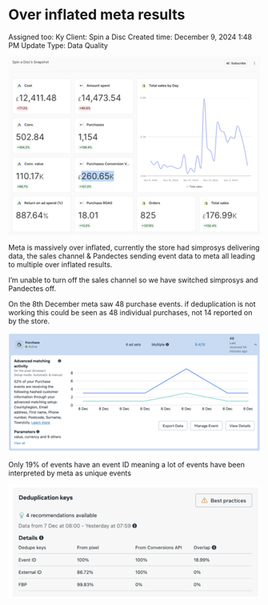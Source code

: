 # Over inflated meta results

Assigned too: Ky 
Client: Spin a Disc
Created time: December 9, 2024 1:48 PM
Update Type: Data Quality

![Screenshot 2024-12-09 at 13.43.40.png](Over%20inflated%20meta%20results%201577dee22b1780e3b0d3ea2971e602c5/Screenshot_2024-12-09_at_13.43.40.png)

Meta is massively over inflated, currently the store had simprosys delivering data, the sales channel & Pandectes sending event data to meta all leading to multiple over inflated results. 

I’m unable to turn off the sales channel so we have switched simprosys and Pandectes off. 

On the 8th December meta saw 48 purchase events. if deduplication is not working this could be seen as 48 individual purchases, not 14 reported on by the store. 

![Screenshot 2024-12-09 at 14.08.04.png](Over%20inflated%20meta%20results%201577dee22b1780e3b0d3ea2971e602c5/Screenshot_2024-12-09_at_14.08.04.png)

Only 19% of events have an event ID meaning a lot of events have been interpreted by meta as unique events

![Screenshot 2024-12-09 at 14.09.26.png](Over%20inflated%20meta%20results%201577dee22b1780e3b0d3ea2971e602c5/Screenshot_2024-12-09_at_14.09.26.png)